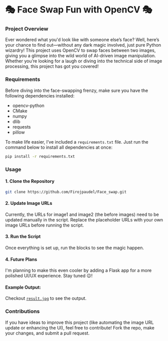 # 🎭 Face Swap Fun with OpenCV 🎭

### Project Overview
Ever wondered what you'd look like with someone else’s face? Well, here’s your chance to find out—without any dark magic involved, just pure Python wizardry! This project uses OpenCV to swap faces between two images, giving you a glimpse into the wild world of AI-driven image manipulation. Whether you’re looking for a laugh or diving into the technical side of image processing, this project has got you covered!

### Requirements
Before diving into the face-swapping frenzy, make sure you have the following dependencies installed:

* opencv-python
* CMake
* numpy
* dlib
* requests
* pillow

To make life easier, I’ve included a `requirements.txt` file. Just run the command below to install all dependencies at once:

```bash
pip install -r requirements.txt
```

### Usage
#### 1. Clone the Repository
```bash
git clone https://github.com/Firojpaudel/Face_swap.git
```
#### 2. Update Image URLs
Currently, the URLs for image1 and image2 (the before images) need to be updated manually in the script. Replace the placeholder URLs with your own image URLs before running the script.

#### 3. Run the Script
Once everything is set up, run the blocks to see the magic happen.

#### 4. Future Plans
I'm planning to make this even cooler by adding a Flask app for a more polished UI/UX experience. Stay tuned 😉!

#### Example Output:
Checkout [`result.jpg`](./result.jpg) to see the output. 

### Contributions
If you have ideas to improve this project (like automating the image URL update or enhancing the UI), feel free to contribute! Fork the repo, make your changes, and submit a pull request.